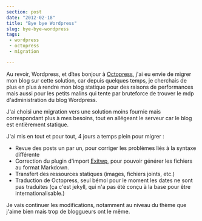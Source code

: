```yaml
---
section: post
date: "2012-02-18"
title: "Bye bye Wordpress"
slug: bye-bye-wordpress
tags:
 - wordpress
 - octopress
 - migration

---
```



Au revoir, Wordpress, et dîtes bonjour à [Octopress](http://octopress.org/), j'ai eu envie de migrer mon blog sur cette solution, car depuis quelques temps, je cherchais de plus en plus à rendre mon blog statique pour des raisons de performances mais aussi pour les petits malins qui tente par bruteforce de trouver le mdp d'administration du blog Wordpress.

J'ai choisi une migration vers une solution moins fournie mais correspondant plus à mes besoins, tout en allégeant le serveur car le blog est entièrement statique.

J'ai mis en tout et pour tout, 4 jours a temps plein pour migrer :

  *   Revue des posts un par un, pour corriger les problèmes liés à la syntaxe différente
  *   Correction du plugin d'import [Exitwp](https://github.com/thomasf/exitwp), pour pouvoir générer les fichiers au format Markdown.
  *   Transfert des ressources statiques (images, fichiers joints, etc.)
  *   Traduction de Octopress, seul bémol pour le moment les dates ne sont pas traduites (ça c'est jekyll, qui n'a pas été conçu à la base pour être internationalisable.)

Je vais continuer les modifications, notamment au niveau du thème que j'aime bien mais trop de bloggueurs ont le même.